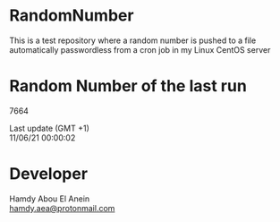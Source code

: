 # RandomNumber    
This is a test repository where a random number is pushed to a file automatically passwordless from a cron job in my Linux CentOS server    
# Random Number of the last run   
7664
      
Last update (GMT +1)    
11/06/21 00:00:02
# Developer    
Hamdy Abou El Anein   
hamdy.aea@protonmail.com
